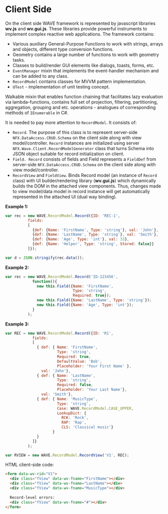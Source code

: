# Client Side

On the client side WAVE framework is represented by javascript libraries **wv.js** and **wv.gui.js**. 
These libraries provide powerful instruments to implement complex reactive web applications. 
The framework contains:
* Various auxiliary General-Purpose Functions to work with strings, arrays and objects, different type conversion functions.
* Geometry contains a large number of functions to work with geometry tasks.
* Classes to build/render GUI elements like dialogs, toasts, forms, etc.
* `EventManager` mixin that implements the event-handler mechanism and can be added to any class.
* `RecordModel` contains classes for MVVM pattern implementation.
* `UTest` - implementation of unit testing concept.

Walkable mixin that enables function chaining that facilitates lazy evaluation via lambda-functions, contains full set of projection, filtering, partitioning, aggregation, grouping and etc. operations - analogues of corresponding methods of `IEnumerable` in C#.

It is needed to pay more attention to `RecordModel`. It consists of:
* `Record`. The purpose of this class is to represent server-side `NFX.DataAccess.CRUD.Schema` on the client side along with view model/controller. 
`Record` instances are initialized using server `NFX.Wave.Client.RecordModelGenerator` class that turns Schema into JSON object suitable for record initialization on client.
* `Field. Record` consists of fields and Field represents a `FieldDef` from server-side `NFX.DataAccess.CRUD.Schema` on the client side along with view model/controller.
* `RecordView` and `FieldView`. Binds Record model (an instance of `Record` class) with UI builder/rendering library (**wv.gui.js**) which dynamically builds the DOM in the attached view components. 
Thus, changes made to view model/data model in record instance will get automatically represented in the attached UI (dual way binding).

**Example 1:**

```js
var rec = new WAVE.RecordModel.Record({ID: 'REC-1', 
          fields:
          [
            {def: {Name: 'FirstName', Type: 'string'}, val: 'John'},
            {def: {Name: 'LastName', Type: 'string'}, val: 'Smith'},
            {def: {Name: 'Age', Type: 'int'}, val: 33},
            {def: {Name: 'Helper', Type: 'string', Stored: false}}
          ]});

var d = JSON.stringify(rec.data());
```

**Example 2:**

```js
var rec = new WAVE.RecordModel.Record('ID-123456',
            function(){
              new this.Field({Name: 'FirstName',
                              Type: 'string',
                              Required: true});
              new this.Field({Name: 'LastName', Type: 'string'});
              new this.Field({Name: 'Age', Type: 'int'});
            }
          );
```

**Example 3:**

```js
var REC = new WAVE.RecordModel.Record({ID: 'R1',
            fields:
            [
              { def: { Name: 'FirstName', 
                       Type: 'string',
                       Required: true, 
                       DefaultValue: 'Bob',
                       Placeholder: 'Your First Name' },
                val: 'John'},
              { def: { Name: 'LastName', 
                       Type: 'string',
                       Required: false,
                       Placeholder: 'Your Last Name'},
                val: 'Smith'},
              { def: { Name: 'MusicType', 
                       Type: 'string',
                       Case: WAVE.RecordModel.CASE_UPPER,
                       LookupDict: {
                         RСK: 'Rock',
                         RAP: 'Rap',
                         CLS: 'Classical music'}
                     }
              }
            ]}
          );

var RVIEW = new WAVE.RecordModel.RecordView('V1', REC);
```

HTML client-side code:

```html
<form data-wv-rid="V1">
  <div class="fView" data-wv-fname="FirstName"></div>
  <div class="fView" data-wv-fname="LastName"></div>
  <div class="fView" data-wv-fname="MusicType"></div>
        
  Record-level errors:
  <div class="fView" data-wv-fname="#"></div>
</form>
```

